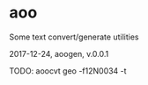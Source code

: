 # aoo
Some text convert/generate utilities

2017-12-24, aoogen, v.0.0.1 

TODO: aoocvt geo -f12N0034 -t